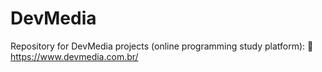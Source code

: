 # DevMedia
Repository for DevMedia projects (online programming study platform):
🚩 https://www.devmedia.com.br/
